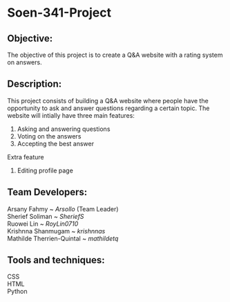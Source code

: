 # **Soen-341-Project**

## **Objective:**
The objective of this project is to create a Q&A website with a rating system on answers.

## **Description:**
This project consists of building a Q&A website where people have the opportunity to ask and answer questions regarding a certain topic. The website will intially have three main features:  

1. Asking and answering questions
2. Voting on the answers  
3. Accepting the best answer

Extra feature
1. Editing profile page

## **Team Developers:**

Arsany Fahmy ~ _Arsollo_ (Team Leader)  
Sherief Soliman ~ _SheriefS_  
Ruowei Lin ~ _RoyLin0710_    
Krishnna Shanmugam ~ _krishnnas_  
Mathilde Therrien-Quintal ~ _mathildetq_  

## **Tools and techniques:**

CSS  
HTML  
Python
